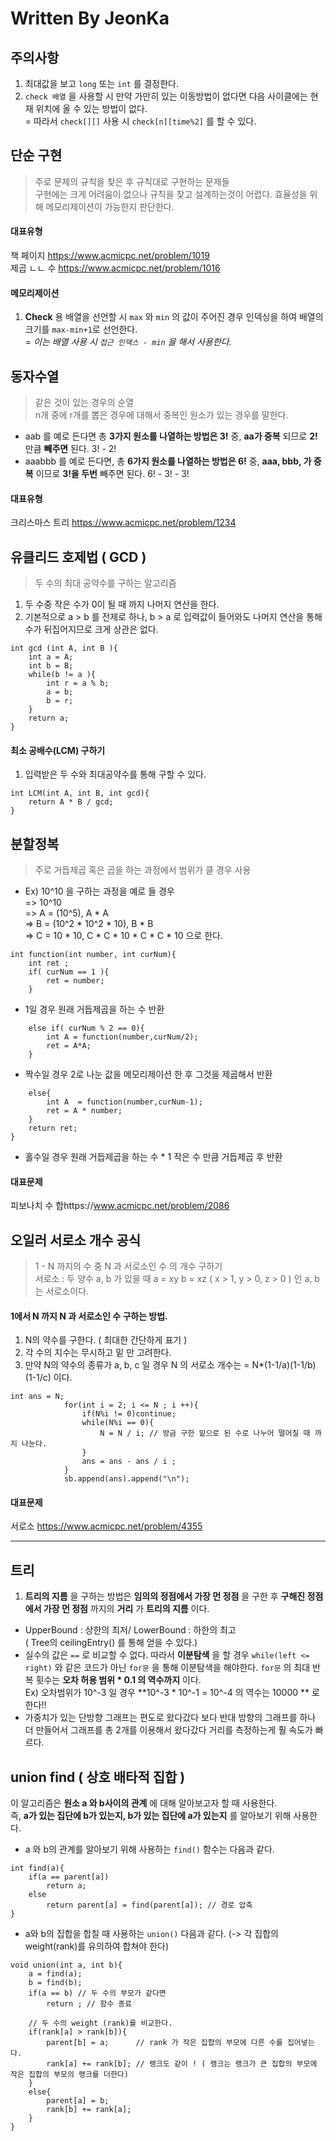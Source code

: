 # Written By JeonKa
## 주의사항
1. 최대값을 보고 ```long``` 또는 ```int``` 를 결정한다.
2. ```check 배열``` 을 사용할 시 만약 가만히 있는 이동방법이 없다면 다음 사이클에는 현재 위치에 올 수 있는 방법이 없다.  
=  따라서 ```check[][]``` 사용 시 ```check[n][time%2]``` 를 할 수 있다.


## 단순 구현
> 주로 문제의 규칙을 찾은 후 규칙대로 구현하는 문제들  
> 구현에는 크게 어려움이 없으나 규칙을 찾고 설계하는것이 어렵다.
> 효율성을 위해 메모리제이션이 가능한지 판단한다.
#### 대표유형
책 페이지 https://www.acmicpc.net/problem/1019  
제곱 ㄴㄴ 수 https://www.acmicpc.net/problem/1016  
#### 메모리제이션 
1. **Check** 용 배열을 선언할 시 ```max``` 와 ```min``` 의 값이 주어진 경우 인덱싱을 하여 배열의 크기를 ```max-min+1```로 선언한다.  
=  _이는 배열 사용 시 ```접근 인덱스 - min``` 을 해서 사용한다._

## 동자수열 
> 같은 것이 있는 경우의 순열  
> n개 중에 r개를 뽑은 경우에 대해서 중복인 원소가 있는 경우를 말한다.   	
- aab 를 예로 든다면 총 **3가지 원소를 나열하는 방법은 3!** 중, **aa가 중복** 되므로 **2!** 만큼 **빼주면** 된다. 3! - 2!   
- aaabbb 를 예로 든다면, 총 **6가지 원소를 나열하는 방법은 6!** 중, **aaa, bbb, 가 중복** 이므로 **3!을 두번** 빼주면 된다. 6! - 3! - 3!  
#### 대표유형
크리스마스 트리 https://www.acmicpc.net/problem/1234  


## 유클리드 호제법 ( GCD ) 
> 두 수의 최대 공약수를 구하는 알고리즘
1. 두 수중 작은 수가 0이 될 때 까지 나머지 연산을 한다.
2. 기본적으로 a > b 를 전제로 하나, b > a 로 입력값이 들어와도 나머지 연산을 통해 수가 뒤집어지므로 크게 상관은 없다.
```
int gcd (int A, int B ){
	int a = A;
	int b = B;
	while(b != a ){
		int r = a % b;
		a = b;
		b = r;
	}
	return a;
}
```
#### 최소 공배수(LCM) 구하기
1. 입력받은 두 수와 최대공약수를 통해 구할 수 있다.
```
int LCM(int A, int B, int gcd){
	return A * B / gcd;
}
```

## 분할정복
> 주로 거듭제곱 혹은 곱을 하는 과정에서 범위가 클 경우 사용
- Ex) 10^10 을 구하는 과정을 예로 들 경우   
=>  10^10  
=>  A = (10^5), A * A   
=>  B = (10^2 * 10^2 * 10), B * B   
=>  C = 10 * 10, C * C * 10 * C * C * 10 으로 한다.  
```
int function(int number, int curNum){
	int ret ;
	if( curNum == 1 ){
		ret = number;
	}
```
- 1일 경우 원래 거듭제곱을 하는 수 반환
```
	else if( curNum % 2 == 0){
		int A = function(number,curNum/2);
		ret = A*A;
	}
```
- 짝수일 경우 2로 나눈 값을 메모리제이션 한 후 그것을 제곱해서 반환
```
	else{
		int A  = function(number,curNum-1);
		ret = A * number;
	}
	return ret;
}
```
- 홀수일 경우 원래 거듭제곱을 하는 수 * 1 작은 수 만큼 거듭제곱 후 반환
#### 대표문제
피보나치 수 합https://www.acmicpc.net/problem/2086

## 오일러 서로소 개수 공식
> 1 - N 까지의 수 중 N 과 서로소인 수 의 개수 구하기  
> 서로소 : 두 양수 a, b 가 있을 때 a = xy b = xz ( x > 1, y > 0, z > 0 ) 인 a, b는 서로소이다.
#### 1에서 N 까지 N 과 서로소인 수 구하는 방법.
1. N의 약수를 구한다. ( 최대한 간단하게 표기 )   
2. 각 수의 지수는 무시하고 밑 만 고려한다.  
3. 만약 N의 약수의 종류가 a, b, c 일 경우 N 의 서로소 개수는  = N*(1-1/a)(1-1/b)(1-1/c) 이다.
```
int ans = N;
            for(int i = 2; i <= N ; i ++){
                if(N%i != 0)continue;
                while(N%i == 0){
                    N = N / i; // 방금 구한 밑으로 된 수로 나누어 떨어질 때 까지 나눈다.
                }
                ans = ans - ans / i ;
            }
            sb.append(ans).append("\n");
```
#### 대표문제 
서로소 https://www.acmicpc.net/problem/4355

---

## 트리
1. **트리의 지름** 을 구하는 방법은 **임의의 정점에서 가장 먼 정점** 을 구한 후 **구해진 정점에서 가장 먼 정점** 까지의 **거리** 가 **트리의 지름** 이다.



- UpperBound : 상한의 최저/ LowerBound : 하한의 최고  
	( Tree의 ceilingEntry() 를 통해 얻을 수 있다.)
- 실수의 값은 ```==``` 로 비교할 수 없다. 따라서 **이분탐색** 을 할 경우 ```while(left <= right)``` 와 같은 코드가 아닌 ```for문``` 을 통해 이분탐색을 해야한다. ```for문``` 의 최대 반복 횟수는 **오차 허용 범위 * 0.1 의 역수까지** 이다.  
Ex) 오차범위가 10^-3 일 경우 **10^-3 * 10^-1 = 10^-4 의 역수는 10000 ** 로 한다!!
- 가중치가 있는 단방향 그래프는 편도로 왔다갔다 보다 반대 방향의 그래프를 하나 더 만들어서 그래프를 총 2개를 이용해서  왔다갔다 거리를 측정하는게 훨 속도가 빠르다.  

## union find ( 상호 배타적 집합 )
이 알고리즘은 **원소 a 와 b사이의 관계** 에 대해 알아보고자 할 때 사용한다.  
즉, **a가 있는 집단에 b가 있는지, b가 있는 집단에 a가 있는지** 를 알아보기 위해 사용한다.   
- a 와 b의 관계를 알아보기 위해 사용하는 ```find()``` 함수는 다음과 같다.
```
int find(a){
	if(a == parent[a])
		return a;
	else
		return parent[a] = find(parent[a]); // 경로 압축
}
```
- a와 b의 집합을 합칠 때 사용하는 ```union()``` 다음과 같다. (-> 각 집합의 weight(rank)를 유의하여 합쳐야 한다)
```
void union(int a, int b){
	a = find(a);
	b = find(b);
	if(a == b) // 두 수의 부모가 같다면 
		return ; // 함수 종료
		
	// 두 수의 weight (rank)를 비교한다.
	if(rank[a] > rank[b]){  
		parent[b] = a; 		// rank 가 작은 집합의 부모에 다른 수를 집어넣는다. 
		rank[a] += rank[b];	// 랭크도 같이 ! ( 랭크는 랭크가 큰 집합의 부모에 작은 집합의 부모의 랭크를 더한다)
	}
	else{
		parent[a] = b;
		rank[b] += rank[a];	
	}
}
```
